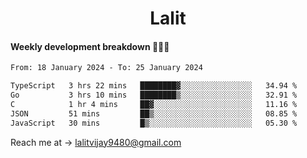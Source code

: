 <h1 align="center">Lalit</h1>

#### Weekly development breakdown 👨🏻‍💻
<!--START_SECTION:waka-->

```txt
From: 18 January 2024 - To: 25 January 2024

TypeScript   3 hrs 22 mins   ████████▓░░░░░░░░░░░░░░░░   34.94 %
Go           3 hrs 10 mins   ████████▒░░░░░░░░░░░░░░░░   32.91 %
C            1 hr 4 mins     ██▓░░░░░░░░░░░░░░░░░░░░░░   11.16 %
JSON         51 mins         ██▒░░░░░░░░░░░░░░░░░░░░░░   08.85 %
JavaScript   30 mins         █▒░░░░░░░░░░░░░░░░░░░░░░░   05.30 %
```

<!--END_SECTION:waka-->

Reach me at → lalitvijay9480@gmail.com
